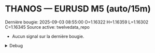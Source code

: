 # THANOS — EURUSD M5 (auto/15m)
Dernière bougie: 2025-09-03 08:55:00  O=1.16322  H=1.16359  L=1.16302  C=1.16345
Source active: twelvedata_repo

- Aucun signal sur la dernière bougie.

<details><summary>Debug</summary>

- TD_API_KEY manquant.

</details>